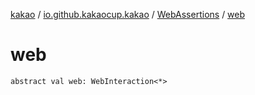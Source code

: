 [kakao](../../index.md) / [io.github.kakaocup.kakao](../index.md) / [WebAssertions](index.md) / [web](./web.md)

# web

`abstract val web: WebInteraction<*>`